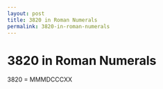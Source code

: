 ```yaml
---
layout: post
title: 3820 in Roman Numerals
permalink: 3820-in-roman-numerals
---
```


# 3820 in Roman Numerals

3820 = MMMDCCCXX
